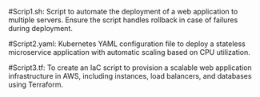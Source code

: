 #Scrip1.sh: Script to automate the deployment of a web application to multiple servers. Ensure the script handles rollback in case of failures during deployment.

#Script2.yaml: Kubernetes YAML configuration file to deploy a stateless microservice application with automatic scaling based on CPU utilization.

#Script3.tf: To create an IaC script to provision a scalable web application infrastructure in AWS, including instances, load balancers, and databases using Terraform.

